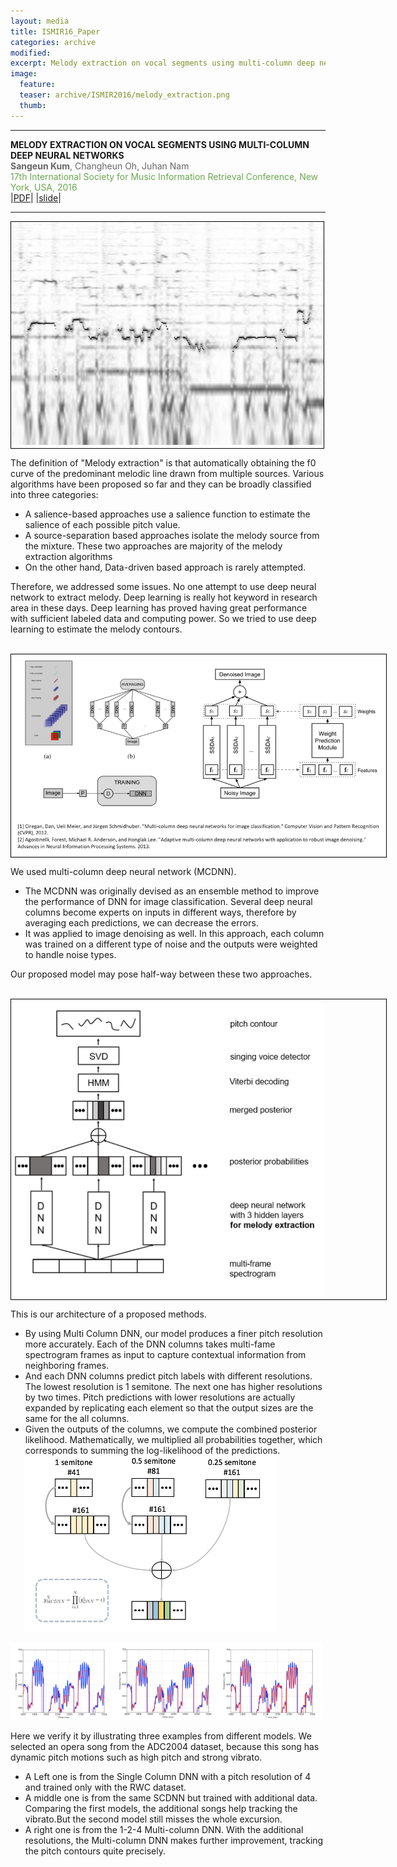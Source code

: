 ```yaml
---
layout: media
title: ISMIR16_Paper
categories: archive
modified:
excerpt: Melody extraction on vocal segments using multi-column deep neural networks
image:
  feature:
  teaser: archive/ISMIR2016/melody_extraction.png
  thumb:
---
```

<hr>
<b> MELODY EXTRACTION ON VOCAL SEGMENTS USING MULTI-COLUMN DEEP NEURAL NETWORKS </b><br>
<span style="color:#666666"> <b>Sangeun Kum</b>, Changheun Oh, Juhan Nam</span><br>
<span style="color:#6aa84f"> 17th International Society for Music Information Retrieval Conference, New York, USA, 2016</span><br>
|<a href = "https://wp.nyu.edu/ismir2016/wp-content/uploads/sites/2294/2016/07/119_Paper.pdf" target="_blank">PDF</a>|
|<a href = "http://www.slideshare.net/SangeunKum/ismir-2016melody-extraction" target="_blank">slide</a>|

<hr>

<div style="width:500px; border:1px solid black;">
<img src="/images/archive/ISMIR2016/pitch.png"  width="500"  >
</div>

<p>
  The definition of "Melody extraction" is that automatically obtaining the f0 curve of the predominant melodic line drawn from multiple sources. Various algorithms have been proposed so far and they can be broadly classified into three categories:<br>
<p>
  <ul>
  <li> A salience-based approaches use a salience function to estimate the salience of each possible pitch value.</li>
  <li> A source-separation based approaches isolate the melody source from the mixture. These two approaches are majority of the melody extraction algorithms</li>
  <li>On the other hand, Data-driven based approach is rarely attempted.</li>
  </ul>
</p>

<p>
Therefore, we addressed some issues. No one attempt to use deep neural network to extract melody.
Deep learning is really hot keyword in research area in these days. Deep learning has proved having great performance with sufficient labeled data and computing power. So we tried to use deep learning to estimate the melody contours.
</p>

<br>
<div style="width:600px; border:1px solid black;">
  <img src="/images/archive/ISMIR2016/MCDNN.png"  width="600"  >
</div>

<p>We used multi-column deep neural network (MCDNN).
<ul>
  <li>
    The MCDNN was originally devised as an ensemble method to improve the performance of DNN for image classification. Several deep neural columns become experts on inputs in different ways, therefore by averaging each predictions, we can decrease the errors.</li>
  <li>
    It was applied to image denoising as well. In this approach, each column was trained on a different type of noise and the outputs were weighted to handle noise types.</li></ul>
Our proposed model may pose half-way between these two approaches.</p>

<br>
<div style="width:600px; border:1px solid black;">
<img src="/images/archive/ISMIR2016/melody_extraction.png"  width="500"  >
</div>

<p>
This is our architecture of a proposed methods.
<ul>
<li> By using Multi Column DNN, our model produces a finer pitch resolution more accurately. Each of the DNN columns takes multi-fame spectrogram frames as input to capture contextual information from neighboring frames. </li>
<li> And each DNN columns predict pitch labels with different resolutions. The lowest resolution is 1 semitone. The next one has higher resolutions by two times. Pitch predictions with lower resolutions are actually expanded by replicating each element so that the output sizes are the same for the all columns. </li>
<li>
Given the outputs of the columns, we compute the combined posterior likelihood. Mathematically, we multiplied all probabilities together, which corresponds to summing the log-likelihood of the predictions.
<img src="/images/archive/ISMIR2016/sum.png"  width="400" > <br>
</li>
</ul>
</p>

<div style="width:33%; float:left;">
<img src="/images/archive/ISMIR2016/result_1.png"  width="300"  >
</div>
<div style="width:33%; float:left;">
<img src="/images/archive/ISMIR2016/result_2.png"  width="300"  >
</div>
<div style="width:33%; float:left;">
<img src="/images/archive/ISMIR2016/result_3.png"  width="300"  >
</div>
<div style="clear:both"></div>

<p>
Here we verify it by illustrating three examples from different models.
We selected an opera song from the ADC2004 dataset, because this song has dynamic pitch motions such as high pitch and strong vibrato.</p>


<ul>
<li>A Left one is from the Single Column DNN with a pitch resolution of 4 and trained only with the RWC dataset.</li>
<li>A middle one is from the same SCDNN but trained with additional data. Comparing the first models, the additional songs help tracking the vibrato.But the second model still misses the whole excursion.</li>
<li>A right one is from the 1-2-4 Multi-column DNN. With the additional resolutions, the Multi-column DNN makes further improvement, tracking the pitch contours quite precisely.</li>


<p>
</p>

<p>
</p>
